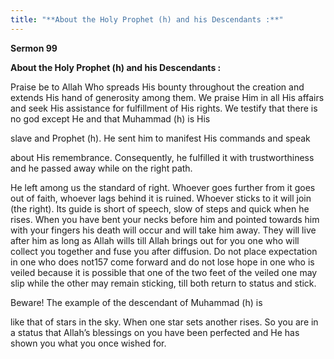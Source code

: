 ```yaml
---
title: "**About the Holy Prophet (h) and his Descendants :**" 
---
```

**Sermon 99**

**About the Holy Prophet \(h\) and his Descendants :**

Praise be to Allah Who spreads His bounty throughout the creation and extends His hand of generosity among them\. We praise Him in all His affairs and seek His assistance for fulfillment of His rights\. We testify that there is no god except He and that Muhammad \(h\) is His

slave and Prophet \(h\)\. He sent him to manifest His commands and speak

about His remembrance\. Consequently, he fulfilled it with trustworthiness and he passed away while on the right path\.

He left among us the standard of right\. Whoever goes further from it goes out of faith, whoever lags behind it is ruined\. Whoever sticks to it will join \(the right\)\. Its guide is short of speech, slow of steps and quick when he rises\. When you have bent your necks before him and pointed towards him with your fingers his death will occur and will take him away\. They will live after him as long as Allah wills till Allah brings out for you one who will collect you together and fuse you after diffusion\. Do not place expectation in one who does not157 come forward and do not lose hope in one who is veiled because it is possible that one of the two feet of the veiled one may slip while the other may remain sticking, till both return to status and stick\.

Beware\! The example of the descendant of Muhammad \(h\) is

like that of stars in the sky\. When one star sets another rises\. So you are in a status that Allah’s blessings on you have been perfected and He has shown you what you once wished for\.

